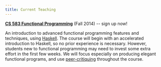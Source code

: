 ```yaml
---
title: Current Teaching
---
```


**[CS 583 Functional Programming](teaching/cs583-fa14)** (Fall 2014) -- sign up now!

An introduction to advanced functional programming features and techniques,
using [Haskell](http://haskell.org). The course will begin with an accelerated
introduction to Haskell, so no prior experience is necessary. However, students
new to functional programming may need to invest some extra effort in the first
few weeks. We will focus especially on producing elegant functional programs,
and use [peer-critiquing](http://en.wikipedia.org/wiki/Peer_critique)
throughout the course.
